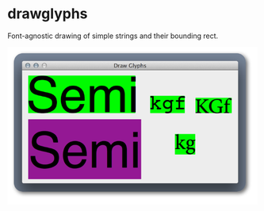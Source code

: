 drawglyphs
==========

Font-agnostic drawing of simple strings and their bounding rect.

![Screenshot](/images/screenshot.png)
